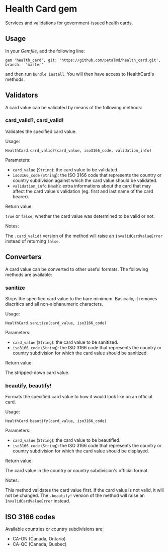 # Health Card gem

Services and validations for government-issued health cards.

## Usage

In your _Gemfile_, add the following line:

`gem 'health_card', git: 'https://github.com/petalmd/health_card.git', branch:  'master'`

and then run `bundle install`. You will then have access to HealthCard's methods.

## Validators

A card value can be validated by means of the following methods:

### card_valid?, card_valid!

Validates the specified card value.

Usage:

`HealthCard.card_valid?(card_value, iso3166_code, validation_info)`

Parameters:

- `card_value` (`String`): the card value to be validated.
- `iso3166_code` (`String`): the ISO 3166 code that represents the country or country subdivision against which the card value should be validated.
- `validation_info` (`Hash`): extra informations about the card that may affect the card value's validation (eg. first and last name of the card bearer).

Return value:

`true` or `false`, whether the card value was determined to be valid or not.

Notes:

The `.card_valid!` version of the method will raise an `InvalidCardValueError` instead of returning `false`.

## Converters

A card value can be converted to other useful formats. The following methods are available:

### sanitize

Strips the specified card value to the bare minimum. Basically, it removes diacritics and all non-alphanumeric characters.

Usage:

`HealthCard.sanitize(card_value, iso3166_code)`

Parameters:

- `card_value` (`String`): the card value to be sanitized.
- `iso3166_code` (`String`): the ISO 3166 code that represents the country or country subdivision for which the card value should be sanitized.

Return value:

The stripped-down card value.

### beautify, beautify!

Formats the specified card value to how it would look like on an official card.

Usage:

`HealthCard.beautify(card_value, iso3166_code)`

Parameters:

- `card_value` (`String`): the card value to be beautified.
- `iso3166_code` (`String`): the ISO 3166 code that represents the country or country subdivision for which the card value should be displayed.

Return value:

The card value in the country or country subdivision's official format.

Notes:

This method validates the card value first. If the card value is not valid, it will not be changed. The `.beautify!` version of the method will raise an `InvalidCardValueError` instead.

## ISO 3166 codes

Available countries or country subdivisions are:

- CA-ON (Canada, Ontario)
- CA-QC (Canada, Quebec)
